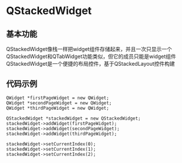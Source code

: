 # QStackedWidget

## 基本功能
QStackedWidget像栈一样把widget组件存储起来，并且一次只显示一个  
QStackedWidget和QTabWidget功能类似，但它的成员只能是widget组件  
QStackedWidget是一个便捷的布局控件，基于QStackedLayout控件构建  


## 代码示例
```
QWidget *firstPageWidget = new QWidget;
QWidget *secondPageWidget = new QWidget;
QWidget *thirdPageWidget = new QWidget;

QStackedWidget *stackedWidget = new QStackedWidget;
stackedWidget->addWidget(firstPageWidget);
stackedWidget->addWidget(secondPageWidget);
stackedWidget->addWidget(thirdPageWidget);

stackedWidget->setCurrentIndex(0);
stackedWidget->setCurrentIndex(1);
stackedWidget->setCurrentIndex(2);
```